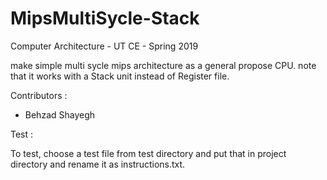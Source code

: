 # MipsMultiSycle-Stack
Computer Architecture - UT CE - Spring 2019

make simple multi sycle mips architecture as a general propose CPU. note that it works with a Stack unit instead of Register file.

Contributors :

 - Behzad Shayegh


Test :

To test, choose a test file from test directory and put that in project directory and rename it as instructions.txt.
